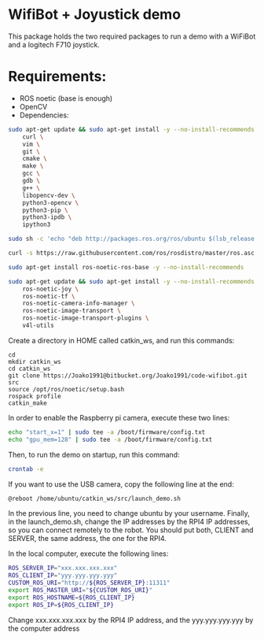 # WifiBot + Joyustick demo
This package holds the two required packages to run a demo with a WiFiBot and a
logitech F710 joystick.

# Requirements:
* ROS noetic (base is enough)
* OpenCV
* Dependencies:
```bash
sudo apt-get update && sudo apt-get install -y --no-install-recommends \
    curl \
    vim \
    git \
    cmake \
    make \
    gcc \
    gdb \
    g++ \
    libopencv-dev \
    python3-opencv \
    python3-pip \
    python3-ipdb \
    ipython3

sudo sh -c 'echo "deb http://packages.ros.org/ros/ubuntu $(lsb_release -sc) main" > /etc/apt/sources.list.d/ros-latest.list'

curl -s https://raw.githubusercontent.com/ros/rosdistro/master/ros.asc | sudo apt-key add -

sudo apt-get install ros-noetic-ros-base -y --no-install-recommends

sudo apt-get update && sudo apt-get install -y --no-install-recommends \
    ros-noetic-joy \
    ros-noetic-tf \
    ros-noetic-camera-info-manager \
    ros-noetic-image-transport \
    ros-noetic-image-transport-plugins \
    v4l-utils
```

Create a directory in HOME called catkin_ws, and run this commands:
```
cd
mkdir catkin_ws
cd catkin_ws
git clone https://Joako1991@bitbucket.org/Joako1991/code-wifibot.git src
source /opt/ros/noetic/setup.bash
rospack profile
catkin_make
```

In order to enable the Raspberry pi camera, execute these two lines:
```bash
echo "start_x=1" | sudo tee -a /boot/firmware/config.txt
echo "gpu_mem=128" | sudo tee -a /boot/firmware/config.txt
```

Then, to run the demo on startup, run this command:

```bash
crontab -e
```

If you want to use the USB camera, copy the following line at the end:

```bash
@reboot /home/ubuntu/catkin_ws/src/launch_demo.sh
```

In the previous line, you need to change ubuntu by your username.
Finally, in the launch_demo.sh, change the IP addresses by the RPI4 IP addresses,
so you can connect remotely to the robot. You should put both, CLIENT and SERVER,
the same address, the one for the RPI4.

In the local computer, execute the following lines:
```bash
ROS_SERVER_IP="xxx.xxx.xxx.xxx"
ROS_CLIENT_IP="yyy.yyy.yyy.yyy"
CUSTOM_ROS_URI="http://${ROS_SERVER_IP}:11311"
export ROS_MASTER_URI="${CUSTOM_ROS_URI}"
export ROS_HOSTNAME=${ROS_CLIENT_IP}
export ROS_IP=${ROS_CLIENT_IP}
```

Change xxx.xxx.xxx.xxx by the RPI4 IP address, and the yyy.yyy.yyy.yyy by
the computer address

